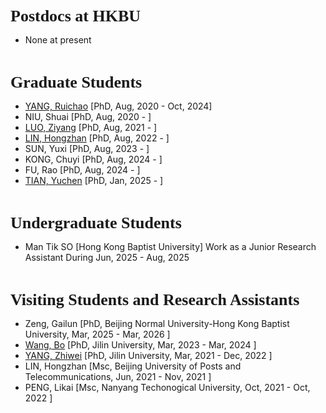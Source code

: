 
<p><span style="font-family:georgia,serif;"><span style="font-size:26px;"><strong>Postdocs at HKBU</strong></span></span></p>

- None at present
  
&emsp;

<p><span style="font-family:georgia,serif;"><span style="font-size:26px;"><b>Graduate Students</b></span></span></p>

- [YANG, Ruichao](https://scholar.google.com/citations?user=DI3rqUAAAAAJ&hl=en) [PhD, Aug, 2020 - Oct, 2024]
- NIU, Shuai [PhD, Aug, 2020 - ]
- [LUO, Ziyang](https://scholar.google.com/citations?user=VI8NeJEAAAAJ&hl=zh-CN) [PhD, Aug, 2021 - ]
- [LIN, Hongzhan](https://scholar.google.com/citations?user=hOF1SLoAAAAJ&hl=zh-CN) [PhD, Aug, 2022 - ]
- SUN, Yuxi [PhD, Aug, 2023 - ]
- KONG, Chuyi [PhD, Aug, 2024 - ]
- FU, Rao [PhD, Aug, 2024 - ]
- [TIAN, Yuchen](https://scholar.google.com/citations?user=yfcxbMcAAAAJ&hl=zh-CN) [PhD, Jan, 2025 - ]

&emsp;

<p><span style="font-family:georgia,serif; font-size:26px;"><b>Undergraduate Students</b></span></p>

- Man Tik SO [Hong Kong Baptist University] Work as a Junior Research Assistant During Jun, 2025 - Aug, 2025
  
&emsp;

<p><span style="font-family: georgia, serif; font-size: 26px;"><b>Visiting Students and Research Assistants</b></span></p>

- Zeng, Gailun [PhD, Beijing Normal University-Hong Kong Baptist University, Mar, 2025 - Mar, 2026 ]
- [Wang, Bo](https://scholar.google.com.hk/citations?user=AwFj_u8AAAAJ&hl=en) [PhD, Jilin University, Mar, 2023 - Mar, 2024 ]
- [YANG, Zhiwei](https://scholar.google.com/citations?user=SmOi-WYAAAAJ&hl=zh-CN) [PhD, Jilin University, Mar, 2021 - Dec, 2022 ]
- LIN, Hongzhan [Msc, Beijing University of Posts and Telecommunications, Jun, 2021 - Nov, 2021 ]
- PENG, Likai [Msc, Nanyang Techonogical University, Oct, 2021 - Oct, 2022 ]
&emsp;
